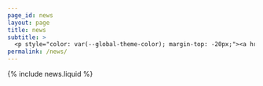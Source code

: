 ```yaml
---
page_id: news
layout: page
title: news
subtitle: >
  <p style="color: var(--global-theme-color); margin-top: -20px;"><a href="https://marcorosso.com/it/novita/">novità</a>&nbsp;|&nbsp;<a href="https://marcorosso.com/es/novedades/">novedades</a></p>
permalink: /news/
---
```


  {% include news.liquid %}

